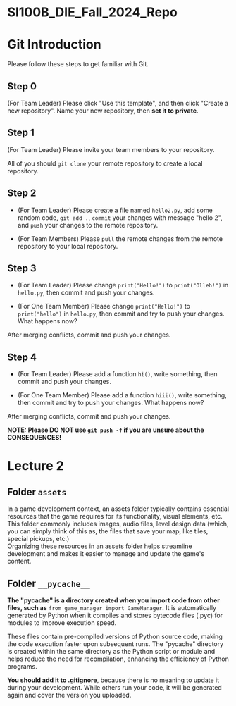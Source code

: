 # SI100B_DIE_Fall_2024_Repo

# Git Introduction

Please follow these steps to get familiar with Git.

## Step 0

(For Team Leader) Please click "Use this template", and then click "Create a new repository". Name your new repository, then **set it to private**.

## Step 1

(For Team Leader) Please invite your team members to your repository.

All of you should `git clone` your remote repository to create a local repository.

## Step 2

- (For Team Leader) Please create a file named `hello2.py`, add some random code, `git add .`, `commit` your changes with message "hello 2", and `push` your changes to the remote repository.

- (For Team Members) Please `pull` the remote changes from the remote repository to your local repository.

## Step 3

- (For Team Leader) Please change `print("Hello!")` to `print("Olleh!")` in `hello.py`, then commit and push your changes.

- (For One Team Member) Please change `print("Hello!")` to `print("hello")` in `hello.py`, then commit and try to push your changes. What happens now?

After merging conflicts, commit and push your changes.

## Step 4

- (For Team Leader) Please add a function `hi()`, write something, then commit and push your changes.

- (For One Team Member) Please add a function `hiii()`, write something, then commit and try to push your changes. What happens now?

After merging conflicts, commit and push your changes.

**NOTE: Please DO NOT use `git push -f` if you are unsure about the CONSEQUENCES!**

# Lecture 2

## Folder `assets`

In a game development context, an assets folder typically contains essential resources that the game requires for its functionality, visual elements, etc. This folder commonly includes images, audio files, level design data (which, you can simply think of this as, the files that save your map, like tiles, special pickups, etc.)  
Organizing these resources in an assets folder helps streamline development and makes it easier to manage and update the game's content.  

## Folder `__pycache__`

**The "pycache" is a directory created when you import code from other files, such as** `from game_manager import GameManager`. It is automatically generated by Python when it compiles and stores bytecode files (.pyc) for modules to improve execution speed.

These files contain pre-compiled versions of Python source code, making the code execution faster upon subsequent runs. The "pycache" directory is created within the same directory as the Python script or module and helps reduce the need for recompilation, enhancing the efficiency of Python programs.

**You should add it to .gitignore**, because there is no meaning to update it during your development. While others run your code, it will be generated again and cover the version you uploaded.  
